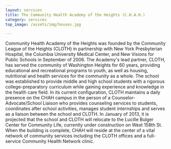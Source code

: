 ```yaml
---
layout: services
title: The Community Health Academy of the Heights (C.H.A.H.)
category: services
top_image: /assets/img/houses.jpg

---
```


Community Health Academy of the Heights was founded by the 
Community League of the Heights (CLOTH) in partnership with New York 
Presbyterian Hospital, the Columbia University Medical Center, and New 
Visions for Public Schools in September of 2006. The Academy's lead 
partner, CLOTH, has served the community of Washington Heights for 60 
years, providing educational and recreational programs to youth, as well as 
housing, nutritional and health services for the community as a whole. The 
school was established to provide middle and high school students with a 
rigorous college-preparatory curriculum while gaining experience and 
knowledge in the health care field. In its current configuration, CLOTH 
maintains a daily presence on the CHAH campus in the person of a 
Counselor-Advocate/School Liaison who provides counseling services to 
students, coordinates after school activities, manages student internships 
and serves as a liaison between the school and CLOTH. In January of 2013, 
it is projected that the school and CLOTH will relocate to the Lucille 
Bulger Center for Community Life, currently under construction on West 158th 
St. When the building is complete, CHAH will reside at the center of a vital 
network of community services including the CLOTH offices and a full-service 
Community Health Network clinic.